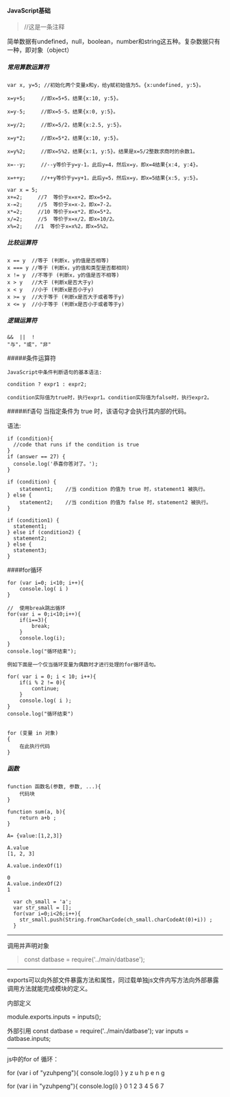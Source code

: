 #### JavaScript基础

> //这是一条注释

简单数据有undefined，null，boolean，number和string这五种。复杂数据只有一种，即对象（object）   

##### 常用算数运算符
```
var x, y=5; //初始化两个变量x和y，给y赋初始值为5。{x:undefined, y:5}。

x=y+5;     //即x=5+5，结果{x:10, y:5}。

x=y-5;     //即x=5-5，结果{x:0, y:5}。

x=y/2;     //即x=5/2，结果{x:2.5, y:5}。

x=y*2;     //即x=5*2，结果{x:10, y:5}。

x=y%2;     //即x=5%2，结果{x:1, y:5}。结果是x=5/2整数求商时的余数1。

x=--y;     //--y等价于y=y-1，此后y=4，然后x=y，即x=4结果{x:4, y:4}。

x=++y;     //++y等价于y=y+1，此后y=5，然后x=y，即x=5结果{x:5, y:5}。

var x = 5;
x+=2;     //7  等价于x=x+2，即x=5+2。
x-=2;     //5  等价于x=x-2，即x=7-2。
x*=2;     //10 等价于x=x*2，即x=5*2。
x/=2;     //5  等价于x=x/2，即x=10/2。
x%=2;    //1  等价于x=x%2，即x=5%2。
```

##### 比较运算符
```
x == y  //等于 (判断x，y的值是否相等)
x === y //等于 (判断x，y的值和类型是否都相同)
x != y  //不等于 (判断x，y的值是否不相等)
x > y   //大于 (判断x是否大于y)
x < y   //小于 (判断x是否小于y)
x >= y  //大于等于 (判断x是否大于或者等于y)
x <= y  //小于等于 (判断x是否小于或者等于y)
```

##### 逻辑运算符
```
&&  ||  !
"与"，"或"，"非"
```

#####条件运算符
```
JavaScript中条件判断语句的基本语法:

condition ? expr1 : expr2;

condition实际值为true时，执行expr1。condition实际值为false时，执行expr2。
```

#####if语句
当指定条件为 true 时，该语句才会执行其内部的代码。

语法:
```
if (condition){
  //code that runs if the condition is true
}
if (answer == 27) {
  console.log('恭喜你答对了。');
}

if (condition) {
    statement1;    //当 condition 的值为 true 时，statement1 被执行。
} else {
    statement2;    //当 condition 的值为 false 时，statement2 被执行。
}

if (condition1) {
  statement1;
} else if (condition2) {
  statement2;
} else {
  statement3;
}
```

####for循环
```
for (var i=0; i<10; i++){
    console.log( i )
}

//  使用break跳出循环
for(var i = 0;i<10;i++){
    if(i==3){
        break;
    }
    console.log(i);
}
console.log("循环结束");

例如下面是一个仅当循环变量为偶数时才进行处理的for循环语句。

for( var i = 0; i < 10; i++){
    if(i % 2 != 0){
        continue;
    }
    console.log( i );
}
console.log("循环结束")


for (变量 in 对象)
{
    在此执行代码
}
```

#####   函数
```
function 函数名(参数, 参数, ...){
    代码块
}

function sum(a, b){
    return a+b ;
}
```


```
A= {value:[1,2,3]}

A.value
[1, 2, 3]

A.value.indexOf(1)

0
A.value.indexOf(2)
1
```

```
  var ch_small = 'a';
  var str_small = [];
  for(var i=0;i<26;i++){
    str_small.push(String.fromCharCode(ch_small.charCodeAt(0)+i)) ;
  }
```

***
调用并声明对象
>const datbase = require('../main/datbase');
***
exports可以向外部文件暴露方法和属性，同过载单独js文件内写方法向外部暴露调用方法就能完成模块的定义。

内部定义 

module.exports.inputs = inputs();

外部引用
const datbase = require('../main/datbase');
var inputs = datbase.inputs;

***
js中的for of 循环：

for (var i of "yzuhpeng"){
console.log(i)
}
y
z
u
h
p
e
n
g

for (var i in "yzuhpeng"){
console.log(i)
}
0
1
2
3
4
5
6
7


